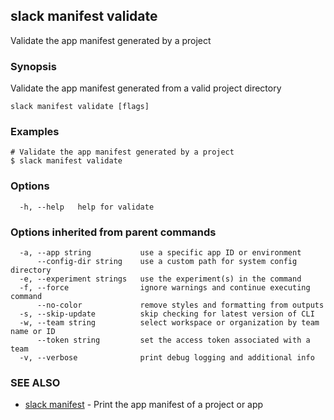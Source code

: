 ## slack manifest validate

Validate the app manifest generated by a project

### Synopsis

Validate the app manifest generated from a valid project directory

```
slack manifest validate [flags]
```

### Examples

```
# Validate the app manifest generated by a project
$ slack manifest validate
```

### Options

```
  -h, --help   help for validate
```

### Options inherited from parent commands

```
  -a, --app string           use a specific app ID or environment
      --config-dir string    use a custom path for system config directory
  -e, --experiment strings   use the experiment(s) in the command
  -f, --force                ignore warnings and continue executing command
      --no-color             remove styles and formatting from outputs
  -s, --skip-update          skip checking for latest version of CLI
  -w, --team string          select workspace or organization by team name or ID
      --token string         set the access token associated with a team
  -v, --verbose              print debug logging and additional info
```

### SEE ALSO

* [slack manifest](slack_manifest)	 - Print the app manifest of a project or app

